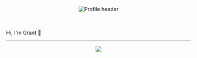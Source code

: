 <div align="center">
    <img src="https://cdn.discordapp.com/attachments/253017555302744066/852669479938293801/Hi_Im_Grant_Marston.jpg" alt="Profile header" />
    
</div>
<br/><br/>

Hi, I'm Grant 👋




---
<p align='center'>
    <img src="https://visitor-badge.glitch.me/badge?page_id=GrantMarston.github-readme0123" />
</p>
